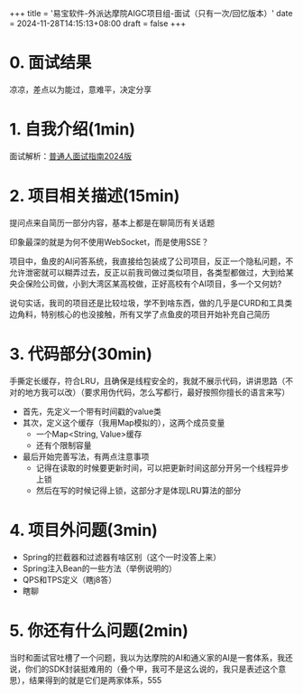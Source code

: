 +++
title = '易宝软件-外派达摩院AIGC项目组-面试（只有一次/回忆版本）'
date = 2024-11-28T14:15:13+08:00
draft = false
+++

# 0. 面试结果
凉凉，差点以为能过，意难平，决定分享

# 1. 自我介绍(1min)
面试解析：[普通人面试指南2024版](https://www.bilibili.com/video/BV1Yx4y1p7fd/?spm_id_from=..search-card.all.click)

# 2. 项目相关描述(15min)
提问点来自简历一部分内容，基本上都是在聊简历有关话题

印象最深的就是为何不使用WebSocket，而是使用SSE？

项目中，鱼皮的AI问答系统，我直接给包装成了公司项目，反正一个隐私问题，不允许泄密就可以糊弄过去，反正以前我司做过类似项目，各类型都做过，大到给某央企保险公司做，小到大湾区某高校做，正好高校有个AI项目，多一个又何妨?

说句实话，我司的项目还是比较垃圾，学不到啥东西，做的几乎是CURD和工具类边角料，特别核心的也没接触，所有又学了点鱼皮的项目开始补充自己简历

# 3. 代码部分(30min)
手撕定长缓存，符合LRU，且确保是线程安全的，我就不展示代码，讲讲思路（不对的地方我可以改）（要求用伪代码，怎么写都行，最好按照你擅长的语言来写）
- 首先，先定义一个带有时间戳的value类
- 其次，定义这个缓存（我用Map模拟的），这两个成员变量
    - 一个Map<String, Value>缓存
    - 还有个限制容量
- 最后开始完善写法，有两点注意事项
    - 记得在读取的时候要更新时间，可以把更新时间这部分开另一个线程异步上锁
    - 然后在写的时候记得上锁，这部分才是体现LRU算法的部分
# 4. 项目外问题(3min)
- Spring的拦截器和过滤器有啥区别（这个一时没答上来）
- Spring注入Bean的一些方法（举例说明的）
- QPS和TPS定义（瞎j8答）
- 瞎聊
# 5. 你还有什么问题(2min)
当时和面试官吐槽了一个问题，我以为达摩院的AI和通义家的AI是一套体系，我还说，你们的SDK封装挺难用的（叠个甲，我可不是这么说的，我只是表述这个意思），结果得到的就是它们是两家体系，555